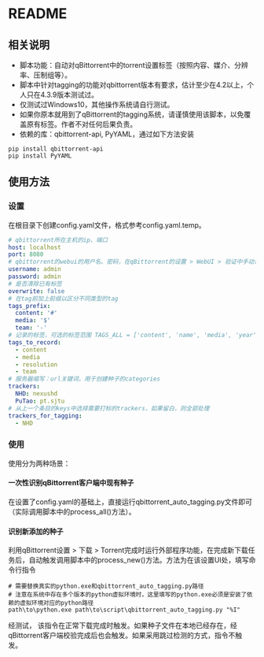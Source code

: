 # README

## 相关说明

* 脚本功能：自动对qBittorrent中的torrent设置标签（按照内容、媒介、分辨率、压制组等）。
* 脚本中针对tagging的功能对qbittorrent版本有要求，估计至少在4.2以上，个人只在4.3.9版本测试过。
* 仅测试过Windows10，其他操作系统请自行测试。
* 如果你原本就用到了qBittorrent的tagging系统，请谨慎使用该脚本，以免覆盖原有标签。作者不对任何后果负责。
* 依赖的库：qbittorrent-api, PyYAML，通过如下方法安装

```shell
pip install qbittorrent-api
pip install PyYAML
```

## 使用方法

### 设置

在根目录下创建config.yaml文件，格式参考config.yaml.temp。

```yaml
# qbittorrent所在主机的ip、端口
host: localhost
port: 8080
# qbittorrent的webui的用户名、密码，在qBittorrent的设置 > WebUI > 验证中手动设置用户名和密码后，才能远程登陆，默认密码不一定能用
username: admin
password: admin
# 是否清除已有标签
overwrite: false
# 在tag前加上前缀以区分不同类型的tag
tags_prefix:
  content: '#'
  media: '$'
  team: '-'
# 记录的标签，可选的标签范围 TAGS_ALL = ['content', 'name', 'media', 'year', 'resolution', 'process_method', 'process_type', 'team']
tags_to_record:
  - content
  - media
  - resolution
  - team
# 服务器缩写：url关键词，用于创建种子的categories
trackers:
  NHD: nexushd
  PuTao: pt.sjtu
# 从上一个条目的keys中选择需要打标的trackers，如果留白，则全部处理
trackers_for_tagging:
  - NHD
```

### 使用

使用分为两种场景：

#### 一次性识别qBittorrent客户端中现有种子

在设置了config.yaml的基础上，直接运行qbittorrent_auto_tagging.py文件即可（实际调用脚本中的process_all()方法）。

#### 识别新添加的种子

利用qBittorrent设置 > 下载 > Torrent完成时运行外部程序功能，在完成新下载任务后，自动触发调用脚本中的process_new()方法。方法为在该设置UI处，填写命令行指令

```shell
# 需要替换真实的python.exe和qbittorrent_auto_tagging.py路径
# 注意在系统中存在多个版本的python虚拟环境时，这里填写的python.exe必须是安装了依赖的虚拟环境对应的python路径
path\to\python.exe path\to\script\qbittorrent_auto_tagging.py "%I"
```

经测试， 该指令在正常下载完成时触发。如果种子文件在本地已经存在，经qBittorrent客户端校验完成后也会触发。如果采用跳过检测的方式，指令不触发。
